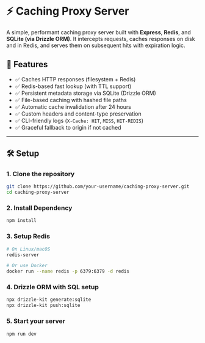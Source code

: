 # ⚡ Caching Proxy Server

A simple, performant caching proxy server built with **Express**, **Redis**, and **SQLite (via Drizzle ORM)**. It intercepts requests, caches responses on disk and in Redis, and serves them on subsequent hits with expiration logic.

## 🧠 Features

- ✅ Caches HTTP responses (filesystem + Redis)
- ✅ Redis-based fast lookup (with TTL support)
- ✅ Persistent metadata storage via SQLite (Drizzle ORM)
- ✅ File-based caching with hashed file paths
- ✅ Automatic cache invalidation after 24 hours
- ✅ Custom headers and content-type preservation
- ✅ CLI-friendly logs (`X-Cache: HIT`, `MISS`, `HIT-REDIS`)
- ✅ Graceful fallback to origin if not cached

---

## 🛠 Setup

### 1. Clone the repository

```bash
git clone https://github.com/your-username/caching-proxy-server.git
cd caching-proxy-server
```

### 2. Install Dependency
```bash
npm install
```

### 3. Setup Redis
```bash
# On Linux/macOS
redis-server

# Or use Docker
docker run --name redis -p 6379:6379 -d redis
```
### 4. Drizzle ORM with SQL setup
```bash
npx drizzle-kit generate:sqlite
npx drizzle-kit push:sqlite
```

### 5. Start your server
```bash
npm run dev
```